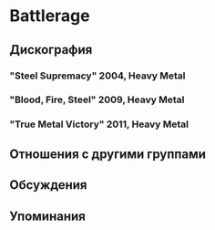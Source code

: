 # Battlerage



## Дискография

### "Steel Supremacy" 2004, Heavy Metal



### "Blood, Fire, Steel" 2009, Heavy Metal



### "True Metal Victory" 2011, Heavy Metal




## Отношения с другими группами


## Обсуждения


## Упоминания

